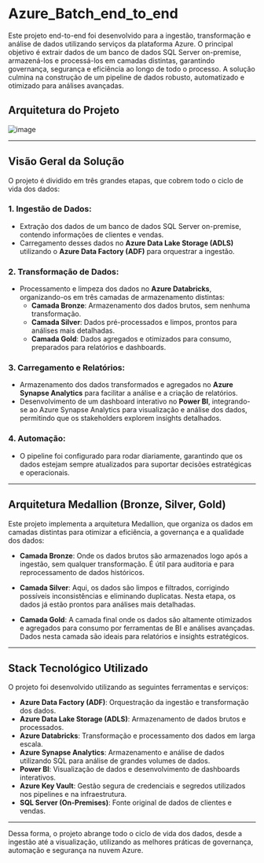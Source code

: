 # Azure_Batch_end_to_end

Este projeto end-to-end foi desenvolvido para a ingestão, transformação e análise de dados utilizando serviços da plataforma Azure. O principal objetivo é extrair dados de um banco de dados SQL Server on-premise, armazená-los e processá-los em camadas distintas, garantindo governança, segurança e eficiência ao longo de todo o processo. A solução culmina na construção de um pipeline de dados robusto, automatizado e otimizado para análises avançadas.

## Arquitetura do Projeto

![image](https://github.com/user-attachments/assets/c0ef6f7b-cda0-4030-ae86-fd6b5c49a5ec)

---

## Visão Geral da Solução

O projeto é dividido em três grandes etapas, que cobrem todo o ciclo de vida dos dados:

### 1. Ingestão de Dados:
- Extração dos dados de um banco de dados SQL Server on-premise, contendo informações de clientes e vendas.
- Carregamento desses dados no **Azure Data Lake Storage (ADLS)** utilizando o **Azure Data Factory (ADF)** para orquestrar a ingestão.

### 2. Transformação de Dados:
- Processamento e limpeza dos dados no **Azure Databricks**, organizando-os em três camadas de armazenamento distintas:
  - **Camada Bronze**: Armazenamento dos dados brutos, sem nenhuma transformação.
  - **Camada Silver**: Dados pré-processados e limpos, prontos para análises mais detalhadas.
  - **Camada Gold**: Dados agregados e otimizados para consumo, preparados para relatórios e dashboards.

### 3. Carregamento e Relatórios:
- Armazenamento dos dados transformados e agregados no **Azure Synapse Analytics** para facilitar a análise e a criação de relatórios.
- Desenvolvimento de um dashboard interativo no **Power BI**, integrando-se ao Azure Synapse Analytics para visualização e análise dos dados, permitindo que os stakeholders explorem insights detalhados.

### 4. Automação:
- O pipeline foi configurado para rodar diariamente, garantindo que os dados estejam sempre atualizados para suportar decisões estratégicas e operacionais.

---

## Arquitetura Medallion (Bronze, Silver, Gold)

Este projeto implementa a arquitetura Medallion, que organiza os dados em camadas distintas para otimizar a eficiência, a governança e a qualidade dos dados:

- **Camada Bronze**: Onde os dados brutos são armazenados logo após a ingestão, sem qualquer transformação. É útil para auditoria e para reprocessamento de dados históricos.
  
- **Camada Silver**: Aqui, os dados são limpos e filtrados, corrigindo possíveis inconsistências e eliminando duplicatas. Nesta etapa, os dados já estão prontos para análises mais detalhadas.

- **Camada Gold**: A camada final onde os dados são altamente otimizados e agregados para consumo por ferramentas de BI e análises avançadas. Dados nesta camada são ideais para relatórios e insights estratégicos.

---

## Stack Tecnológico Utilizado

O projeto foi desenvolvido utilizando as seguintes ferramentas e serviços:

- **Azure Data Factory (ADF)**: Orquestração da ingestão e transformação dos dados.
- **Azure Data Lake Storage (ADLS)**: Armazenamento de dados brutos e processados.
- **Azure Databricks**: Transformação e processamento dos dados em larga escala.
- **Azure Synapse Analytics**: Armazenamento e análise de dados utilizando SQL para análise de grandes volumes de dados.
- **Power BI**: Visualização de dados e desenvolvimento de dashboards interativos.
- **Azure Key Vault**: Gestão segura de credenciais e segredos utilizados nos pipelines e na infraestrutura.
- **SQL Server (On-Premises)**: Fonte original de dados de clientes e vendas.

---

Dessa forma, o projeto abrange todo o ciclo de vida dos dados, desde a ingestão até a visualização, utilizando as melhores práticas de governança, automação e segurança na nuvem Azure.
